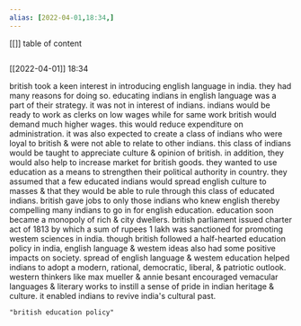 ```yaml
---
alias: [2022-04-01,18:34,]
---
```

[[]]
table of content
```toc
```

[[2022-04-01]] 18:34

british took a keen interest in introducing english language in india. they had many reasons for doing so. educating indians in english language was a part of their strategy. it was not in interest of indians.
indians would be ready to work as clerks on low wages while for same work british would demand much higher wages.
this would reduce expenditure on administration. it was also expected to create a class of indians who were loyal to british & were not able to relate to other indians.
this class of indians would be taught to appreciate culture & opinion of british.
in addition, they would also help to increase market for british goods.
they wanted to use education as a means to strengthen their political authority in country. they assumed that a few educated indians would spread english culture to masses & that they would be able to rule through this class of educated indians.
british gave jobs to only those indians who knew english thereby compelling many indians to go in for english education. education soon became a monopoly of rich & city dwellers.
british parliament issued charter act of 1813 by which a sum of rupees 1 lakh was sanctioned for promoting westem sciences in india.
though british followed a half-hearted education policy in india, english language & westem ideas also had some positive impacts on society.
spread of english language & westem education helped indians to adopt a modern, rational, democratic, liberal, & patriotic outlook.
western thinkers like max mueller & annie besant encouraged vemacular languages & literary works to instill a sense of pride in indian heritage & culture. it enabled indians to revive india's cultural past.
```query
"british education policy"
```